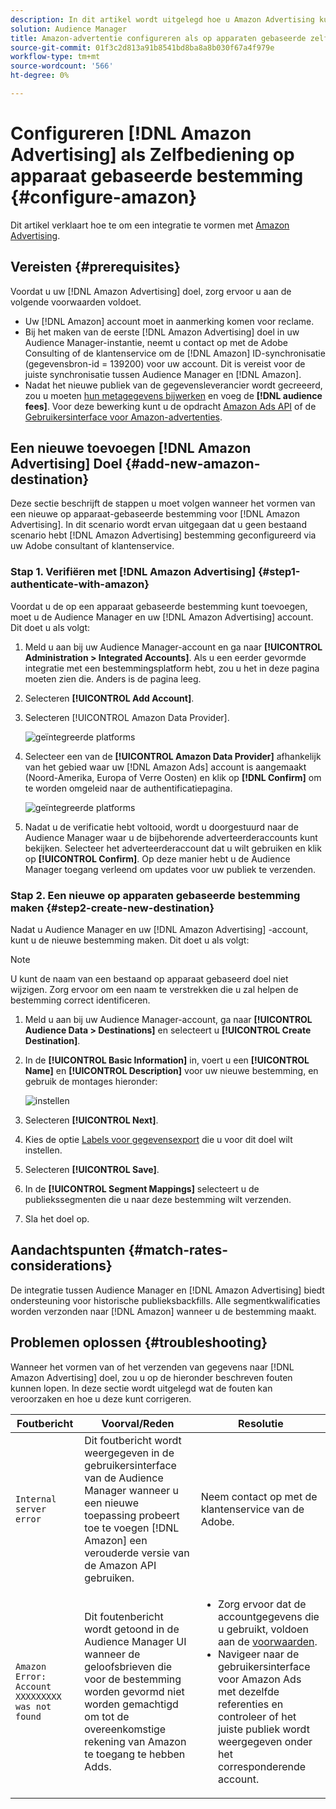 ```yaml
---
description: In dit artikel wordt uitgelegd hoe u Amazon Advertising kunt configureren voor zowel nieuwe als bestaande integratie.
solution: Audience Manager
title: Amazon-advertentie configureren als op apparaten gebaseerde zelfbedieningsbestemming
source-git-commit: 01f3c2d813a91b8541bd8ba8a8b030f67a4f979e
workflow-type: tm+mt
source-wordcount: '566'
ht-degree: 0%

---
```



# Configureren [!DNL Amazon Advertising] als Zelfbediening op apparaat gebaseerde bestemming {#configure-amazon}

Dit artikel verklaart hoe te om een integratie te vormen met [Amazon Advertising](https://advertising.amazon.com/API/docs/en-us).

## Vereisten {#prerequisites}

Voordat u uw [!DNL Amazon Advertising] doel, zorg ervoor u aan de volgende voorwaarden voldoet.

* Uw [!DNL Amazon] account moet in aanmerking komen voor reclame.
* Bij het maken van de eerste [!DNL Amazon Advertising] doel in uw Audience Manager-instantie, neemt u contact op met de Adobe Consulting of de klantenservice om de [!DNL Amazon] ID-synchronisatie (gegevensbron-id = 139200) voor uw account. Dit is vereist voor de juiste synchronisatie tussen Audience Manager en [!DNL Amazon].
* Nadat het nieuwe publiek van de gegevensleverancier wordt gecreeerd, zou u moeten [hun metagegevens bijwerken](https://advertising.amazon.com/API/docs/en-us/data-provider/openapi#tag/Metadata/paths/~1v2~1dp~1audiencemetadata~1%7BaudienceId%7D/put) en voeg de **[!DNL audience fees]**. Voor deze bewerking kunt u de opdracht [Amazon Ads API](https://advertising.amazon.com/API/docs/en-us/guides/onboarding/apply-for-access) of de [Gebruikersinterface voor Amazon-advertenties](https://advertising.amazon.com/).

## Een nieuwe toevoegen [!DNL Amazon Advertising] Doel {#add-new-amazon-destination}

Deze sectie beschrijft de stappen u moet volgen wanneer het vormen van een nieuwe op apparaat-gebaseerde bestemming voor [!DNL Amazon Advertising]. In dit scenario wordt ervan uitgegaan dat u geen bestaand scenario hebt [!DNL Amazon Advertising] bestemming geconfigureerd via uw Adobe consultant of klantenservice.

### Stap 1. Verifiëren met [!DNL Amazon Advertising] {#step1-authenticate-with-amazon}

Voordat u de op een apparaat gebaseerde bestemming kunt toevoegen, moet u de Audience Manager en uw [!DNL Amazon Advertising] account. Dit doet u als volgt:

1. Meld u aan bij uw Audience Manager-account en ga naar **[!UICONTROL Administration > Integrated Accounts]**. Als u een eerder gevormde integratie met een bestemmingsplatform hebt, zou u het in deze pagina moeten zien die. Anders is de pagina leeg.
1. Selecteren **[!UICONTROL Add Account]**.
1. Selecteren [!UICONTROL Amazon Data Provider].

   ![geïntegreerde platforms](assets/dbd-amazon-without-options.png)

1. Selecteer een van de **[!UICONTROL Amazon Data Provider]** afhankelijk van het gebied waar uw [!DNL Amazon Ads] account is aangemaakt (Noord-Amerika, Europa of Verre Oosten) en klik op **[!DNL Confirm]** om te worden omgeleid naar de authentificatiepagina.

   ![geïntegreerde platforms](assets/dbd-amazon-with-options.png)

1. Nadat u de verificatie hebt voltooid, wordt u doorgestuurd naar de Audience Manager waar u de bijbehorende adverteerderaccounts kunt bekijken. Selecteer het adverteerderaccount dat u wilt gebruiken en klik op **[!UICONTROL Confirm]**. Op deze manier hebt u de Audience Manager toegang verleend om updates voor uw publiek te verzenden.

### Stap 2. Een nieuwe op apparaten gebaseerde bestemming maken {#step2-create-new-destination}

Nadat u Audience Manager en uw [!DNL Amazon Advertising] -account, kunt u de nieuwe bestemming maken. Dit doet u als volgt:

>[!NOTE]
>
>U kunt de naam van een bestaand op apparaat gebaseerd doel niet wijzigen. Zorg ervoor om een naam te verstrekken die u zal helpen de bestemming correct identificeren.

1. Meld u aan bij uw Audience Manager-account, ga naar **[!UICONTROL Audience Data > Destinations]** en selecteert u **[!UICONTROL Create Destination]**.
1. In de **[!UICONTROL Basic Information]** in, voert u een **[!UICONTROL Name]** en **[!UICONTROL Description]** voor uw nieuwe bestemming, en gebruik de montages hieronder:

   ![instellen](assets/dbd-new-account-amazon.png)

1. Selecteren **[!UICONTROL Next]**.
1. Kies de optie [Labels voor gegevensexport](/help/using/features/data-export-controls.md#controls-labels) die u voor dit doel wilt instellen.
1. Selecteren **[!UICONTROL Save]**.
1. In de **[!UICONTROL Segment Mappings]** selecteert u de publiekssegmenten die u naar deze bestemming wilt verzenden.
1. Sla het doel op.

## Aandachtspunten {#match-rates-considerations}

De integratie tussen Audience Manager en [!DNL Amazon Advertising] biedt ondersteuning voor historische publieksbackfills. Alle segmentkwalificaties worden verzonden naar [!DNL Amazon] wanneer u de bestemming maakt.

## Problemen oplossen {#troubleshooting}

Wanneer het vormen van of het verzenden van gegevens naar [!DNL Amazon Advertising] doel, zou u op de hieronder beschreven fouten kunnen lopen. In deze sectie wordt uitgelegd wat de fouten kan veroorzaken en hoe u deze kunt corrigeren.

| Foutbericht | Voorval/Reden | Resolutie |
|---|---|---|
| `Internal server error` | Dit foutbericht wordt weergegeven in de gebruikersinterface van de Audience Manager wanneer u een nieuwe toepassing probeert toe te voegen [!DNL Amazon] een verouderde versie van de Amazon API gebruiken. | Neem contact op met de klantenservice van de Adobe. |
| `Amazon Error: Account XXXXXXXXX was not found` | Dit foutenbericht wordt getoond in de Audience Manager UI wanneer de geloofsbrieven die voor de bestemming worden gevormd niet worden gemachtigd om tot de overeenkomstige rekening van Amazon te toegang te hebben Adds. | <ul><li>Zorg ervoor dat de accountgegevens die u gebruikt, voldoen aan de [voorwaarden](#prerequisites).</li><li>Navigeer naar de gebruikersinterface voor Amazon Ads met dezelfde referenties en controleer of het juiste publiek wordt weergegeven onder het corresponderende account. </li></ul> |
